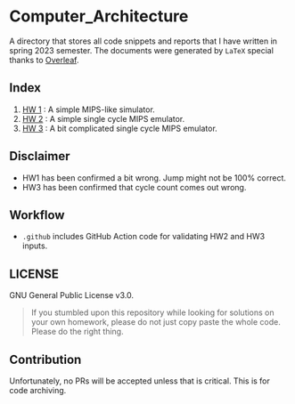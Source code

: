 # Computer_Architecture
A directory that stores all code snippets and reports that I have written in spring 2023 semester. The documents were generated by `LaTeX` special thanks to [Overleaf](!https://overleaf.com).

## Index

1. [HW 1](./hw1) : A simple MIPS-like simulator.
2. [HW 2](./hw2) : A simple single cycle MIPS emulator.
3. [HW 3](./hw3) : A bit complicated single cycle MIPS emulator.

## Disclaimer
- HW1 has been confirmed a bit wrong. Jump might not be 100% correct.
- HW3 has been confirmed that cycle count comes out wrong.

## Workflow
- `.github` includes GitHub Action code for validating HW2 and HW3 inputs.

## LICENSE
GNU General Public License v3.0.
> If you stumbled upon this repository while looking for solutions on your own homework, please do not just copy paste the whole code. Please do the right thing.

## Contribution
Unfortunately, no PRs will be accepted unless that is critical. This is for code archiving.